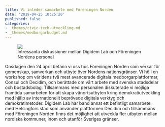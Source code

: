 ```yaml
---
title: Vi inleder samarbete med Föreningen Norden
date: '2019-04-25 10:25:20'
published: false
categories:
- _themes/civic-tech-utveckling.md
- _themes/medborgarbudget.md
---
```


<figure class="kg-card kg-image-card kg-card-hascaption"><img src="/content/images/2019/04/4_5911137822760240763-1.JPG" class="kg-image"><figcaption>Intressanta diskussioner mellan Digidem Lab och Föreningen Nordens personal</figcaption></figure><!--kg-card-end: image-->

Onsdagen den 24 april befann vi oss hos Föreningen Norden som verkar för gemenskap, samverkan och utbyte över Nordens nationsgränser. Vi höll en workshop om världens två mest avancerade digitala medborgarplattformar, Consul och Decidim, och berättade om vårt arbete med svenska stadsdelar och bostadsbolag. Tillsammans med personalen diskuterade vi möjliga framtida samarbeten för att skapa vänortsutbyten kring demokratiutveckling med hjälp av internationellt beprövade digitala verktyg och demokratimetoder. Digidem Lab har band annat ett befintligt samarbete med Helsingfors stad som använder plattformen Decidim och tillsammans med Föreningen Norden finns det möjlighet att utveckla fler utbyten mellan nordiska kommuner, inom och utanför Sveriges gränser.

